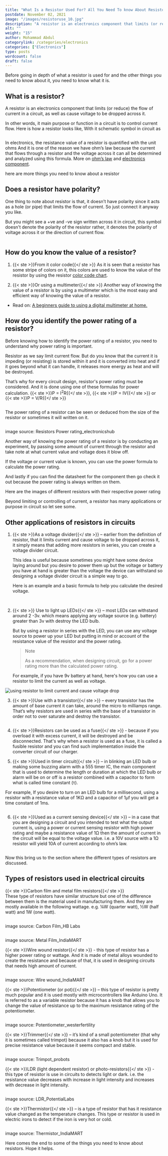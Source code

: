 ```yaml
---
title: "What Is a Resistor Used For? All You Need To know About Resistors Explained Simply"
postdate: November 02, 2021
image: "/images/resistoruse_10.jpg"
description: "A resistor is an electronics component that limits (or reduce) the flow of current in a circuit, as well as cause voltage to be dropped across it."
alt: ""
weight: "15"
author: Mohammad Abdul
categorylink: /categories/electronics
categories: ["Electronics"]
type: posts
wordcount: false
draft: false
---
```


Before going in depth of what a resistor is used for and the other things you need to know about it, you need to know what it is.

## What is a resistor?

A resistor is an electronics component that limits (or reduce) the flow of current in a circuit, as well as cause voltage to be dropped across it.

In other words, it main purpose or function in a circuit is to control current flow.
Here is how a resistor looks like, With it schematic symbol in circuit as

<img loading="lazy" src="/images/resistorucolor_6.jpg" alt="">

In electronics, the resistance value of a resistor is quantified with the unit ohms
And it is one of the reason we have ohm’s law because the current that flows through a resistor and the voltage across it can all be determined and analyzed using this formula. More on <a class="links-to-article" href="/learnca/what-is-ohms-law">ohm’s law</a> and <a class="links-to-article" href="/learnca/electronics-circuit-components-explained">electronics component</a>.

here are more things you need to know about a resistor

## Does a resistor have polarity?

One thing to note about resistor is that, it doesn’t have polarity since it acts as a hole (or pipe) that limits the flow of current. So just connect it anyway you like.

But you might see a +ve and -ve sign written across it in circuit, this symbol doesn't denote the polarity of the resistor rather, it denotes the polarity of voltage across it or the direction of current flow.

<img loading="lazy" src="/images/resistorucolor_4.jpg" alt="">

## How do you know the value of a resistor?

1. {{< ste >}}From it color code{{</ ste >}}
   As it is seen that a resistor has some stripe of colors on it, this colors are used to know the value of the resistor by using the resistor <a href="https://electronics-tutorials.ws/resistor/res_2.html" class="links-to-others" target="_blank">color code chart</a>.

2. {{< ste >}}Or using a multimeter{{</ ste >}}
   Another way of knowing the value of a resistor is by using a multimeter which is the most easy and efficient way of knowing the value of a resistor.

<ul class="ul-in-post">
<li>Read on: <a href="/electronics/a-beginners-guide-to-using-a-multimeter/" class="links-to-article">A beginners guide to using a digital multimeter at home.</a> </li>
</ul>

## How do you identify the power rating of a resistor?

Before knowing how to identify the power rating of a resistor, you need to understand why power rating is important.

Resistor as we say limit current flow. But do you know that the current it is impeding (or resisting) is stored within it and it is converted into heat and if it goes beyond what it can handle, it releases more energy as heat and will be destroyed.

That’s why for every circuit design, resistor's power rating must be considered. And it is done using one of these formulas for power calculation. {{< ste >}}P = I<sup>2</sup>R{{</ ste >}}, {{< ste >}}P = IV{{</ ste >}} or {{< ste >}}P = V/R{{</ ste >}}

<img loading="lazy" src="/images/resistoruse_11.jpg" alt="">

The power rating of a resistor can be seen or deduced from the size of the resistor or sometimes it will written on it.

<img loading="lazy" src="/images/resistor-wattage.jpg" alt="">
<p class="img-desc ">image source: Resistors Power rating_electronicshub</p>

Another way of knowing the power rating of a resistor is by conducting an experiment, by passing some amount of current through the resistor and take note at what current value and voltage does it blow off.

If the voltage or current value is known, you can use the power formula to calculate the power rating.

And lastly if you can find the datasheet for the component then go check it out because the power rating is always written on them.

Here are the images of different resistors with their respective power rating

Beyond limiting or controlling of current, a resistor has many applications or purpose in circuit so let see some.

## Other applications of resistors in circuits

1. {{< ste >}}As a voltage divider{{</ ste >}} – earlier from the definition of resistor, that it limits current and cause voltage to be dropped across it, it simply means that adding more resistors in series, you can create a voltage divider circuit.

   This idea is useful because sometimes you might have some device laying around but you desire to power them up but the voltage or battery you have at hand is greater than the voltage the device can withstand so designing a voltage divider circuit is a simple way to go.

   Here is an example and a basic formula to help you calculate the desired voltage.

<img loading="lazy" src="/images/resistoruse_13.jpg" alt="">

<img loading="lazy" src="/images/resistoruse_12.jpg" alt="">

2. {{< ste >}} Use to light up LEDs{{</ ste >}} – most LEDs can withstand around 2 -3v. which means applying any voltage source (e.g. battery) greater than 3v with destroy the LED bulb.

   But by using a resistor in series with the LED, you can use any voltage source to power up your LED but putting in mind or account of the resistance value of the resistor and the power rating.

   <blockquote class="blockquote">
   <p class="little-nugget">Note</p>
   <p class="quote-text">As a recommendation, when designing circuit, go for a power rating more than the calculated power rating.
   </p>
   </blockquote>

   For example, if you have 9v battery at hand, here's how you can use a resistor to limit the current as well as voltage.

<img loading="lazy" src="/images/voltagetodrop.jpg" alt="using resistor to limit current and cause voltage drop">

3. {{< ste >}}Use with a transistor{{</ ste >}} – every transistor has the amount of base current it can take, around the micro to milliamps range. That’s why resistors are used in series with the base of a transistor in order not to over saturate and destroy the transistor.

<img loading="lazy" src="/images/resistoruse_14.jpg" alt="">

4. {{< ste >}}Resistors can be used as a fuse{{</ ste >}} - because if you overload it with excess current, it will be destroyed and be disconnected. That's why when a resistor is used as a fuse, it is called a fusible resistor and you can find such implementation inside the converter circuit of our charger.

5. {{< ste >}}Used in timer circuit{{</ ste >}} – in blinking an LED bulb or making some buzzing alarm with a 555 timer IC, the main component that is used to determine the length or duration at which the LED bulb or alarm will be on or off is a resistor combined with a capacitor to form what is called time constant (&tau;).

<p>For example, If you desire to turn on an LED bulb for a millisecond, using a resistor with a resistance value of 1K&ohm; and a capacitor of 1&microf you will get a time constant of 1ms.</p>

<img loading="lazy" src="/images/resistoruse_15.jpg" alt="">

6. {{< ste >}}Used as a current sensing device{{</ ste >}} – in a case that you are designing a circuit and you intended to test what the output current is, using a power or current sensing resistor with high power rating and maybe a resistance value of 1&ohm; then the amount of current in the circuit will be equal to the voltage value. i.e. a 10V source with a 1&ohm; resistor will yield 10A of current according to ohm’s law.

<img loading="lazy" src="/images/resistoruse_10.jpg" alt="">

Now this bring us to the section where the different types of resistors are discussed.

## Types of resistors used in electrical circuits

{{< ste >}}Carbon film and metal film resistors{{</ ste >}}
<br>
These type of resistors have similar structure but one of the difference between them is the material used in manufacturing them.
And they are mostly available in the following wattage. e.g. ¼W (quarter watt), ½W (half watt) and 1W (one watt).

<img loading="lazy" src="/images/carbonfilmr.jpeg" alt="">
<p class="img-desc ">image source: Carbon Film_HB Labs</p>

<img loading="lazy" src="/images/metalfilmr.jpeg" alt="">
<p class="img-desc ">image source: Metal Film_IndiaMART</p>

{{< ste >}}Wire wound resistor{{</ ste >}} - this type of resistor has a higher power rating or wattage. And it is made of metal alloys wounded to create the resistance and because of that, it is used in designing circuits that needs high amount of current.

<img loading="lazy" src="/images/wire-wound.jpg" alt="">
<p class="img-desc ">image source: Wire wound_IndiaMART</p>

{{< ste >}}Potentiometer (or pot){{</ ste >}} – this type of resistor is pretty much popular and it is used mostly with microcontrollers like Arduino Uno. It is referred to as a variable resistor because it has a knob that allows you to change the value of resistance up to the maximum resistance rating of the potentiometer.

<img loading="lazy" src="/images/pot.jpeg" alt="">
<p class="img-desc ">image source: Potentiometer_westerfertility</p>

{{< ste >}}Trimmer{{</ ste >}} – it’s kind of a small potentiometer (that why it is sometimes called trimpot) because it also has a knob but it is used for precise resistance value because it seems compact and stable.

<img loading="lazy" src="/images/trimpot.jpeg" alt="">
<p class="img-desc ">image source: Trimpot_probots</p>

{{< ste >}}LDR (light dependent resistor) or photo-resistors{{</ ste >}} - this type of resistor is use in circuits to detects light or dark. i.e. the resistance value decreases with increase in light intensity and increases with decrease in light intensity.

<img loading="lazy" src="/images/ldr.jpeg" alt="">
<p class="img-desc ">image source: LDR_PotentialLabs</p>

{{< ste >}}Thermistor{{</ ste >}} – is a type of resistor that has it resistance value changed as the temperature changes. This type or resistor is used in electric irons to detect if the iron is very hot or cold.

<img loading="lazy" src="/images/ntcthermistor.jpeg" alt="">
<p class="img-desc ">image source: Thermistor_IndiaMART</p>

Here comes the end to some of the things you need to know about resistors. Hope it helps.
